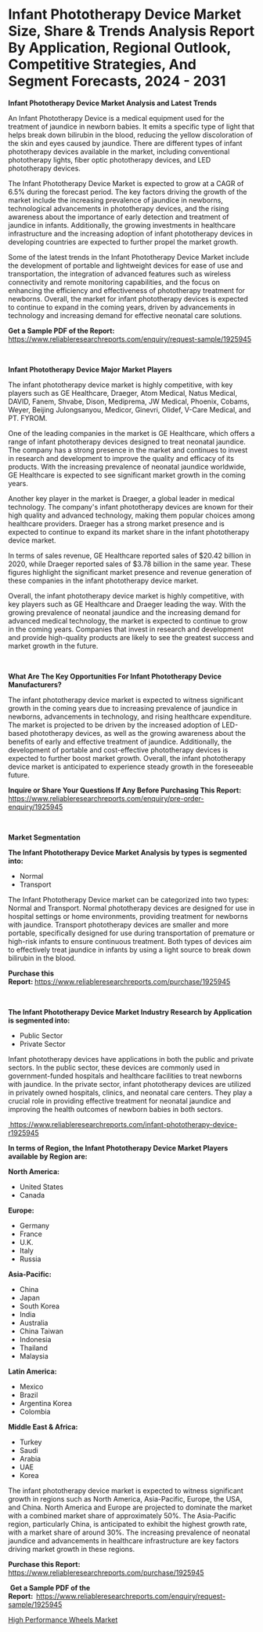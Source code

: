 <p><h1>Infant Phototherapy Device Market Size, Share & Trends Analysis Report By Application, Regional Outlook, Competitive Strategies, And Segment Forecasts, 2024 - 2031</h1></p><p><strong>Infant Phototherapy Device Market Analysis and Latest Trends</strong></p>
<p><p>An Infant Phototherapy Device is a medical equipment used for the treatment of jaundice in newborn babies. It emits a specific type of light that helps break down bilirubin in the blood, reducing the yellow discoloration of the skin and eyes caused by jaundice. There are different types of infant phototherapy devices available in the market, including conventional phototherapy lights, fiber optic phototherapy devices, and LED phototherapy devices.</p><p>The Infant Phototherapy Device Market is expected to grow at a CAGR of 6.5% during the forecast period. The key factors driving the growth of the market include the increasing prevalence of jaundice in newborns, technological advancements in phototherapy devices, and the rising awareness about the importance of early detection and treatment of jaundice in infants. Additionally, the growing investments in healthcare infrastructure and the increasing adoption of infant phototherapy devices in developing countries are expected to further propel the market growth.</p><p>Some of the latest trends in the Infant Phototherapy Device Market include the development of portable and lightweight devices for ease of use and transportation, the integration of advanced features such as wireless connectivity and remote monitoring capabilities, and the focus on enhancing the efficiency and effectiveness of phototherapy treatment for newborns. Overall, the market for infant phototherapy devices is expected to continue to expand in the coming years, driven by advancements in technology and increasing demand for effective neonatal care solutions.</p></p>
<p><strong>Get a Sample PDF of the Report:&nbsp;</strong> <a href="https://www.reliableresearchreports.com/enquiry/request-sample/1925945">https://www.reliableresearchreports.com/enquiry/request-sample/1925945</a></p>
<p>&nbsp;</p>
<p><strong>Infant Phototherapy Device Major Market Players</strong></p>
<p><p>The infant phototherapy device market is highly competitive, with key players such as GE Healthcare, Draeger, Atom Medical, Natus Medical, DAVID, Fanem, Shvabe, Dison, Mediprema, JW Medical, Phoenix, Cobams, Weyer, Beijing Julongsanyou, Medicor, Ginevri, Olidef, V-Care Medical, and PT. FYROM.</p><p>One of the leading companies in the market is GE Healthcare, which offers a range of infant phototherapy devices designed to treat neonatal jaundice. The company has a strong presence in the market and continues to invest in research and development to improve the quality and efficacy of its products. With the increasing prevalence of neonatal jaundice worldwide, GE Healthcare is expected to see significant market growth in the coming years.</p><p>Another key player in the market is Draeger, a global leader in medical technology. The company's infant phototherapy devices are known for their high quality and advanced technology, making them popular choices among healthcare providers. Draeger has a strong market presence and is expected to continue to expand its market share in the infant phototherapy device market.</p><p>In terms of sales revenue, GE Healthcare reported sales of $20.42 billion in 2020, while Draeger reported sales of $3.78 billion in the same year. These figures highlight the significant market presence and revenue generation of these companies in the infant phototherapy device market.</p><p>Overall, the infant phototherapy device market is highly competitive, with key players such as GE Healthcare and Draeger leading the way. With the growing prevalence of neonatal jaundice and the increasing demand for advanced medical technology, the market is expected to continue to grow in the coming years. Companies that invest in research and development and provide high-quality products are likely to see the greatest success and market growth in the future.</p></p>
<p>&nbsp;</p>
<p><strong>What Are The Key Opportunities For Infant Phototherapy Device Manufacturers?</strong></p>
<p><p>The infant phototherapy device market is expected to witness significant growth in the coming years due to increasing prevalence of jaundice in newborns, advancements in technology, and rising healthcare expenditure. The market is projected to be driven by the increased adoption of LED-based phototherapy devices, as well as the growing awareness about the benefits of early and effective treatment of jaundice. Additionally, the development of portable and cost-effective phototherapy devices is expected to further boost market growth. Overall, the infant phototherapy device market is anticipated to experience steady growth in the foreseeable future.</p></p>
<p><strong>Inquire or Share Your Questions If Any Before Purchasing This Report:</strong> <a href="https://www.reliableresearchreports.com/enquiry/pre-order-enquiry/1925945">https://www.reliableresearchreports.com/enquiry/pre-order-enquiry/1925945</a></p>
<p>&nbsp;</p>
<p><strong>Market Segmentation</strong></p>
<p><strong>The Infant Phototherapy Device Market Analysis by types is segmented into:</strong></p>
<p><ul><li>Normal</li><li>Transport</li></ul></p>
<p><p>The Infant Phototherapy Device market can be categorized into two types: Normal and Transport. Normal phototherapy devices are designed for use in hospital settings or home environments, providing treatment for newborns with jaundice. Transport phototherapy devices are smaller and more portable, specifically designed for use during transportation of premature or high-risk infants to ensure continuous treatment. Both types of devices aim to effectively treat jaundice in infants by using a light source to break down bilirubin in the blood.</p></p>
<p><strong>Purchase this Report:&nbsp;</strong><a href="https://www.reliableresearchreports.com/purchase/1925945">https://www.reliableresearchreports.com/purchase/1925945</a></p>
<p>&nbsp;</p>
<p><strong>The Infant Phototherapy Device Market Industry Research by Application is segmented into:</strong></p>
<p><ul><li>Public Sector</li><li>Private Sector</li></ul></p>
<p><p>Infant phototherapy devices have applications in both the public and private sectors. In the public sector, these devices are commonly used in government-funded hospitals and healthcare facilities to treat newborns with jaundice. In the private sector, infant phototherapy devices are utilized in privately owned hospitals, clinics, and neonatal care centers. They play a crucial role in providing effective treatment for neonatal jaundice and improving the health outcomes of newborn babies in both sectors.</p></p>
<p><a href="https://www.reliableresearchreports.com/infant-phototherapy-device-r1925945">&nbsp;https://www.reliableresearchreports.com/infant-phototherapy-device-r1925945</a></p>
<p><strong>In terms of Region, the Infant Phototherapy Device Market Players available by Region are:</strong></p>
<p>
    <p> <strong> North America: </strong>
        <ul>
            <li>United States</li>
            <li>Canada</li>
        </ul>
        </p> 
    <p> <strong> Europe: </strong>
        <ul>
            <li>Germany</li>
            <li>France</li>
            <li>U.K.</li>
            <li>Italy</li>
            <li>Russia</li>
        </ul>
        </p> 
    <p> <strong> Asia-Pacific: </strong>
        <ul>
            <li>China</li>
            <li>Japan</li>
            <li>South Korea</li>
            <li>India</li>
            <li>Australia</li>
            <li>China Taiwan</li>
            <li>Indonesia</li>
            <li>Thailand</li>
            <li>Malaysia</li>
        </ul>
        </p> 
    <p> <strong> Latin America: </strong>
        <ul>
            <li>Mexico</li>
            <li>Brazil</li>
            <li>Argentina Korea</li>
            <li>Colombia</li>
        </ul>
        </p> 
    <p> <strong> Middle East & Africa: </strong>
        <ul>
            <li>Turkey</li>
            <li>Saudi</li>
            <li>Arabia</li>
            <li>UAE</li>
            <li>Korea</li>
        </ul>
    </p>
    </p>
<p><p>The infant phototherapy device market is expected to witness significant growth in regions such as North America, Asia-Pacific, Europe, the USA, and China. North America and Europe are projected to dominate the market with a combined market share of approximately 50%. The Asia-Pacific region, particularly China, is anticipated to exhibit the highest growth rate, with a market share of around 30%. The increasing prevalence of neonatal jaundice and advancements in healthcare infrastructure are key factors driving market growth in these regions.</p></p>
<p><strong>Purchase this Report: </strong><a href="https://www.reliableresearchreports.com/purchase/1925945">https://www.reliableresearchreports.com/purchase/1925945</a></p>
<p>&nbsp;<strong>Get a Sample PDF of the Report:&nbsp;&nbsp;</strong><a href="https://www.reliableresearchreports.com/enquiry/request-sample/1925945">https://www.reliableresearchreports.com/enquiry/request-sample/1925945</a></p>
<p><strong></strong></p>
<p><p><a href="https://view.publitas.com/reportprime-1/global-high-performance-wheels-market-analysis-trends-forecasts-and-growth-opportunities-2024-2031-in-103-pages-report/">High Performance Wheels Market</a></p></p>